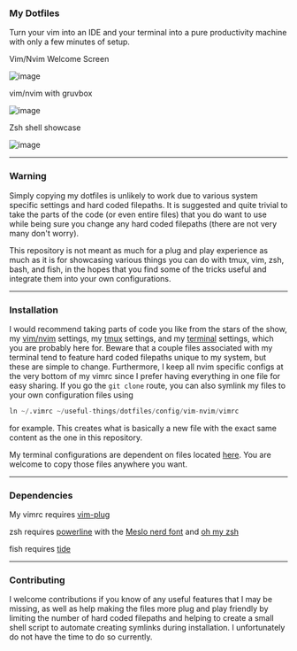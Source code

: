 ### My Dotfiles

Turn your vim into an IDE and your terminal into a pure productivity machine with only a few minutes of setup.

Vim/Nvim Welcome Screen

![image](https://user-images.githubusercontent.com/55164602/172945445-c99092f1-e42f-46af-974b-e9110c8308da.png)

vim/nvim with gruvbox

![image](https://user-images.githubusercontent.com/55164602/172945978-126dc68a-f36b-4c04-9ff7-ce414b24ff29.png)

Zsh shell showcase

![image](https://user-images.githubusercontent.com/55164602/172946091-1782a47a-b086-40f5-9cc0-4db7e409b675.png)

<hr>

### Warning
Simply copying my dotfiles is unlikely to work due to various system specific settings and hard coded filepaths. It is suggested and quite trivial to take the parts of the code (or even entire files) that you do want to use while being sure you change any hard coded filepaths (there are not very many don't worry).

This repository is not meant as much for a plug and play experience as much as it is for showcasing various things you can do with tmux, vim, zsh, bash, and fish, in the hopes that you find some of the tricks useful and integrate them into your own configurations.

<hr>

### Installation

I would recommend taking parts of code you like from the stars of the show, my [vim/nvim](https://github.com/pgosar/useful-things/tree/main/dotfiles/config/vim-nvim/) settings, my [tmux](https://github.com/pgosar/useful-things/tree/main/dotfiles/config/tmux.conf) settings, and my [terminal](https://github.com/pgosar/useful-things/tree/main/dotfiles/config/shells) settings, which you are probably here for. Beware that a couple files associated with my terminal tend to feature hard coded filepaths unique to my system, but these are simple to change. Furthermore, I keep all nvim specific configs at the very bottom of my vimrc since I prefer having everything in one file for easy sharing.
If you go the ```git clone``` route, you can also symlink my files to your own configuration files using
``` python
ln ~/.vimrc ~/useful-things/dotfiles/config/vim-nvim/vimrc
```
for example. This creates what is basically a new file with the exact same content as the one in this repository.

My terminal configurations are dependent on files located [here](https://github.com/pgosar/useful-things/tree/main/dotfiles/other). You are welcome to copy those files anywhere you want.
<hr>

### Dependencies
My vimrc requires [vim-plug](https://github.com/junegunn/vim-plug)

zsh requires [powerline](powerline/powerline) with the [Meslo nerd font](https://github.com/ryanoasis/nerd-fonts) and [oh my zsh](https://github.com/ohmyzsh/ohmyzsh)

fish requires [tide](https://github.com/ilanCosman/tide)

<hr>

### Contributing
I welcome contributions if you know of any useful features that I may be missing, as well as help making the files more plug and play friendly by limiting the number of hard coded filepaths and helping to create a small shell script to automate creating symlinks during installation. I unfortunately do not have the time to do so currently.
